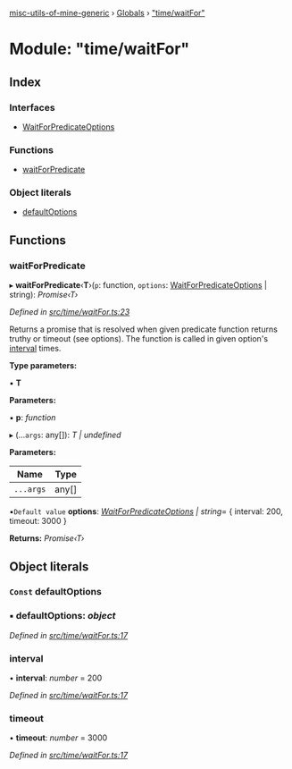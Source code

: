 [misc-utils-of-mine-generic](../README.md) › [Globals](../globals.md) › ["time/waitFor"](_time_waitfor_.md)

# Module: "time/waitFor"

## Index

### Interfaces

* [WaitForPredicateOptions](../interfaces/_time_waitfor_.waitforpredicateoptions.md)

### Functions

* [waitForPredicate](_time_waitfor_.md#waitforpredicate)

### Object literals

* [defaultOptions](_time_waitfor_.md#const-defaultoptions)

## Functions

###  waitForPredicate

▸ **waitForPredicate**‹**T**›(`p`: function, `options`: [WaitForPredicateOptions](../interfaces/_time_waitfor_.waitforpredicateoptions.md) | string): *Promise‹T›*

*Defined in [src/time/waitFor.ts:23](https://github.com/cancerberoSgx/misc-utils-of-mine/blob/4bfc82a/misc-utils-of-mine-generic/src/time/waitFor.ts#L23)*

Returns a promise that is resolved when given predicate function returns truthy or
timeout (see options). The function is called in given option's [interval](../interfaces/_time_waitfor_.waitforpredicateoptions.md#optional-interval) times.

**Type parameters:**

▪ **T**

**Parameters:**

▪ **p**: *function*

▸ (...`args`: any[]): *T | undefined*

**Parameters:**

Name | Type |
------ | ------ |
`...args` | any[] |

▪`Default value`  **options**: *[WaitForPredicateOptions](../interfaces/_time_waitfor_.waitforpredicateoptions.md) | string*= { interval: 200, timeout: 3000 }

**Returns:** *Promise‹T›*

## Object literals

### `Const` defaultOptions

### ▪ **defaultOptions**: *object*

*Defined in [src/time/waitFor.ts:17](https://github.com/cancerberoSgx/misc-utils-of-mine/blob/4bfc82a/misc-utils-of-mine-generic/src/time/waitFor.ts#L17)*

###  interval

• **interval**: *number* = 200

*Defined in [src/time/waitFor.ts:17](https://github.com/cancerberoSgx/misc-utils-of-mine/blob/4bfc82a/misc-utils-of-mine-generic/src/time/waitFor.ts#L17)*

###  timeout

• **timeout**: *number* = 3000

*Defined in [src/time/waitFor.ts:17](https://github.com/cancerberoSgx/misc-utils-of-mine/blob/4bfc82a/misc-utils-of-mine-generic/src/time/waitFor.ts#L17)*
